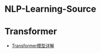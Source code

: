 # NLP-Learning-Source

# Transformer

- [Transformer模型详解](https://baijiahao.baidu.com/s?id=1651219987457222196&wfr=spider&for=pc&searchword=transformer)